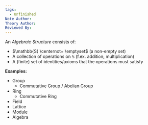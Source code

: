 ```yaml
---
tags:
  - Unfinished
Note Author: 
Theory Author: 
Reviewed By:
---
```

An *Algebraic Structure* consists of:
- $\mathbb{S} \centernot= \emptyset$  (a non-empty set)
- A collection of operations on $\mathbb{S}$   (f.ex. addition, multiplication)
- A (finite) set of identities/axioms that the operations must satisfy


**Examples:**
- Group
	- Commutative Group / Abelian Group
- Ring
	- Commutative Ring
- Field
- Lattice
- Module
- Algebra